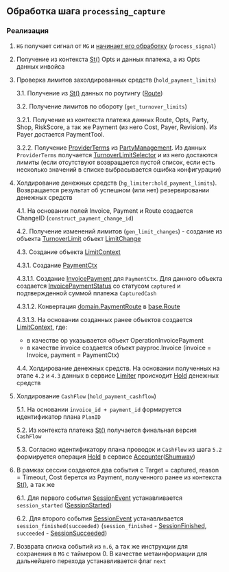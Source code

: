 ## Обработка шага `processing_capture`

### Реализация

1. `HG` получает сигнал от `MG` и [начинает его обработку](../../machinegun/machinegun-signal-processing-workflow.md) (`process_signal`)

2. Получение из контекста [St()](docs/hellgate/meta/st.md) Opts и данных платежа, 
   а из Opts данных инвойса

3. Проверка лимитов захолдированных средств (`hold_payment_limits`)

    3.1. Получение из [St()](docs/hellgate/meta/st.md) данных по роутингу ([Route](docs/hellgate/meta/route-record.md))

    3.2. Получение лимитов по обороту (`get_turnover_limits`)

    3.2.1. Получение из контекста платежа данных Route, Opts, Party, Shop, RiskScore, а так же Payment
    (из него Cost, Payer, Revision). Из Payer достается PaymentTool. 

    3.2.2. Получение [ProviderTerms](https://github.com/valitydev/damsel/blob/master/proto/domain.thrift#L2387) из [PartyManagement](https://github.com/valitydev/damsel/blob/master/proto/payment_processing.thrift#L2710).
    Из данных `ProviderTerms` получается [TurnoverLimitSelector](https://github.com/valitydev/damsel/blob/master/proto/domain.thrift#L1705)
    и из него достаются лимиты (если отсутствуют возвращается пустой список, если есть 
    несколько значений в списке выбрасывается ошибка конфигурации)

4. Холдирование денежных средств (`hg_limiter:hold_payment_limits`). 
   Возвращается результат об успешном (или нет) резервировании денежных средств

    4.1. На основании полей Invoice, Payment и Route создается ChangeID (`construct_payment_change_id`)

    4.2. Получение изменений лимитов (`gen_limit_changes`) - создание из объекта
    [TurnoverLimit](https://github.com/valitydev/damsel/blob/master/proto/domain.thrift#L1695) объект 
    [LimitChange](https://github.com/valitydev/limiter-proto/blob/master/proto/limiter.thrift#L47)

    4.3. Создание объекта [LimitContext](https://github.com/valitydev/limiter-proto/blob/master/proto/limiter.thrift#L18)
    
    4.3.1. Создание [PaymentCtx](https://github.com/valitydev/damsel/blob/master/proto/payment_processing.thrift#L618)
    
    4.3.1.1. Создание [InvoicePayment](https://github.com/valitydev/damsel/blob/master/proto/domain.thrift#L293) 
    для `PaymentCtx`. Для данного объекта создается [InvoicePaymentStatus](https://github.com/valitydev/damsel/blob/master/proto/domain.thrift#L380) 
    со статусом `captured` и подтвержденной суммой платежа `CapturedCash` 

    4.3.1.2. Конвертация [domain.PaymentRoute](https://github.com/valitydev/damsel/blob/master/proto/domain.thrift#L492)
    в [base.Route](https://github.com/valitydev/limiter-proto/blob/31de59b17ad20e426b158ace6097e35330926bea/proto/limiter_base.thrift#L16)

    4.3.1.3. На основании созданных ранее объектов создается [LimitContext](https://github.com/valitydev/limiter-proto/blob/master/proto/limiter.thrift#L18),
    где:
    - в качестве op указывается объект OperationInvoicePayment
    - в качестве invoice создается объект payproc.Invoice (invoice = Invoice, payment = PaymentCtx)

    4.4. Холдирование денежных средств. На основании полученных на этапе `4.2` и `4.3`
    данных в сервисе [Limiter]() происходит [Hold]() денежных средств

5. Холдирование `CashFlow` (`hold_payment_cashflow`)

    5.1. На основании `invoice_id + payment_id` формируется идентификатор плана `PlanID`

    5.2. Из контекста платежа [St()](docs/hellgate/meta/st.md) получается финальная версия `CashFlow`

    5.3. Согласно идентификатору плана проводок и `CashFlow` из шага `5.2` формируется
    операция [Hold]() в сервисе [Accounter]()([Shumway]())

6. В рамках сессии создаются два события с Target = captured, reason = Timeout, Cost берется из 
   Payment, полученного ранее из контекста [St()](docs/hellgate/meta/st.md), а так же

    6.1. Для первого события [SessionEvent]() устанавливается `session_started` ([SessionStarted](https://github.com/valitydev/damsel/blob/master/proto/payment_processing.thrift#L252))

    6.2. Для второго события [SessionEvent]() устанавливается `session_finished(succeeded)` 
    (`session_finished` - [SessionFinished](https://github.com/valitydev/damsel/blob/master/proto/payment_processing.thrift#L254), `succeeded` - [SessionSucceeded](https://github.com/valitydev/damsel/blob/master/proto/payment_processing.thrift#L270))

7. Возврата списка событий из `п.6`, а так же инструкции для сохранения в `MG` с таймером 0.
   В качестве метаинформации для дальнейшего перехода устанавливается флаг `next`